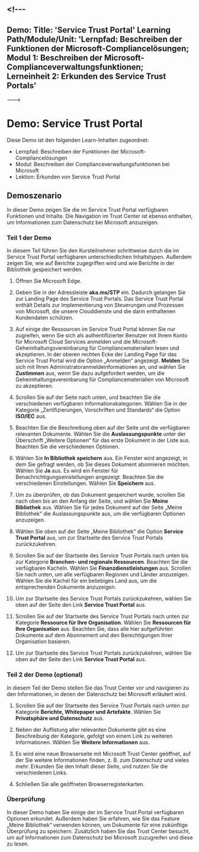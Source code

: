 <a name="---"></a><!---
---
Demo: Title: 'Service Trust Portal' Learning Path/Module/Unit: 'Lernpfad: Beschreiben der Funktionen der Microsoft-Compliancelösungen; Modul 1: Beschreiben der Microsoft-Complianceverwaltungsfunktionen; Lerneinheit 2: Erkunden des Service Trust Portals'
---
--->

# <a name="demo-service-trust-portal"></a>Demo: Service Trust Portal

Diese Demo ist den folgenden Learn-Inhalten zugeordnet:

- Lernpfad: Beschreiben der Funktionen der Microsoft-Compliancelösungen
- Modul: Beschreiben der Complianceverwaltungsfunktionen bei Microsoft
- Lektion: Erkunden von Service Trust Portal

## <a name="demo-scenario"></a>Demoszenario

In dieser Demo zeigen Sie die im Service Trust Portal verfügbaren Funktionen und Inhalte. Die Navigation im Trust Center ist ebenso enthalten, um Informationen zum Datenschutz bei Microsoft anzuzeigen.

### <a name="demo-part-1"></a>Teil 1 der Demo

In diesem Teil führen Sie den Kursteilnehmer schrittweise durch die im Service Trust Portal verfügbaren unterschiedlichen Inhaltstypen. Außerdem zeigen Sie, wie auf Berichte zugegriffen wird und wie Berichte in der Bibliothek gespeichert werden.

1. Öffnen Sie Microsoft Edge.

1. Geben Sie in der Adressleiste **aka.ms/STP** ein. Dadurch gelangen Sie zur Landing Page des Service Trust Portals. Das Service Trust Portal enthält Details zur Implementierung von Steuerungen und Prozessen von Microsoft, die unsere Clouddienste und die darin enthaltenen Kundendaten schützen.

1. Auf einige der Ressourcen im Service Trust Portal können Sie nur zugreifen, wenn Sie sich als authentifizierter Benutzer mit Ihrem Konto für Microsoft Cloud Services anmelden und die Microsoft-Geheimhaltungsvereinbarung für Compliancematerialien lesen und akzeptieren. In der oberen rechten Ecke der Landing Page für das Service Trust Portal wird die Option „Anmelden“ angezeigt.  **Melden** Sie sich mit Ihren Administratoranmeldeinformationen an, und wählen Sie **Zustimmen** aus, wenn Sie dazu aufgefordert werden, um die Geheimhaltungsvereinbarung für Compliancematerialien von Microsoft zu akzeptieren.

1. Scrollen Sie auf der Seite nach unten, und beachten Sie die verschiedenen verfügbaren Informationskategorien. Wählen Sie in der Kategorie „Zertifizierungen, Vorschriften und Standards“ die Option **ISO/IEC** aus.

1. Beachten Sie die Beschreibung oben auf der Seite und die verfügbaren relevanten Dokumente.  Wählen Sie die **Auslassungspunkte** unter der Überschrift „Weitere Optionen“ für das erste Dokument in der Liste aus.  Beachten Sie die verschiedenen Optionen.

1. Wählen Sie **In Bibliothek speichern** aus.  Ein Fenster wird angezeigt, in dem Sie gefragt werden, ob Sie dieses Dokument abonnieren möchten.  Wählen Sie **Ja** aus. Es wird ein Fenster für Benachrichtigungseinstellungen angezeigt. Beachten Sie die verschiedenen Einstellungen. Wählen Sie **Speichern** aus.

1. Um zu überprüfen, ob das Dokument gespeichert wurde, scrollen Sie nach oben bis an den Anfang der Seite, und wählen Sie **Meine Bibliothek** aus.  Wählen Sie für jedes Dokument auf der Seite „Meine Bibliothek“ die Auslassungspunkte aus, um die verfügbaren Optionen anzuzeigen.

1. Wählen Sie oben auf der Seite „Meine Bibliothek“ die Option **Service Trust Portal** aus, um zur Startseite des Service Trust Portals zurückzukehren.

1. Scrollen Sie auf der Startseite des Service Trust Portals nach unten bis zur Kategorie **Branchen- und regionale Ressourcen**.  Beachten Sie die verfügbaren Kacheln.  Wählen Sie **Finanzdienstleistungen** aus.  Scrollen Sie nach unten, um alle verfügbaren Regionen und Länder anzuzeigen.  Wählen Sie die Kachel für ein beliebiges Land aus, um die entsprechenden Dokumente anzuzeigen.

1. Um zur Startseite des Service Trust Portals zurückzukehren, wählen Sie oben auf der Seite den Link **Service Trust Portal** aus.

1. Scrollen Sie auf der Startseite des Service Trust Portals nach unten zur Kategorie **Ressource für Ihre Organisation**. Wählen Sie **Ressourcen für Ihre Organisation** aus.  Beachten Sie, dass alle hier aufgeführten Dokumente auf dem Abonnement und den Berechtigungen Ihrer Organisation basieren.

1. Um zur Startseite des Service Trust Portals zurückzukehren, wählen Sie oben auf der Seite den Link **Service Trust Portal** aus.

### <a name="demo-part-2-optional"></a>Teil 2 der Demo (optional)

In diesem Teil der Demo stellen Sie das Trust Center vor und navigieren zu den Informationen, in denen der Datenschutz bei Microsoft erläutert wird.

1. Scrollen Sie auf der Startseite des Service Trust Portals nach unten zur Kategorie **Berichte, Whitepaper und Artefakte**. Wählen Sie **Privatsphäre und Datenschutz** aus.  

1. Neben der Auflistung aller relevanten Dokumente gibt es eine Beschreibung der Kategorie, gefolgt von einem Link zu weiteren Informationen.  Wählen Sie **Weitere Informationen** aus.

1. Es wird eine neue Browserseite mit Microsoft Trust Center geöffnet, auf der Sie weitere Informationen finden, z. B. zum Datenschutz und vieles mehr. Erkunden Sie den Inhalt dieser Seite, und nutzen Sie die verschiedenen Links.

1. Schließen Sie alle geöffneten Browserregisterkarten.

### <a name="review"></a>Überprüfung

In dieser Demo haben Sie einige der im Service Trust Portal verfügbaren Optionen erkundet. Außerdem haben Sie erfahren, wie Sie das Feature „Meine Bibliothek“ verwenden können, um Dokumente für eine zukünftige Überprüfung zu speichern.  Zusätzlich haben Sie das Trust Center besucht, um auf Informationen zum Datenschutz bei Microsoft zuzugreifen und diese zu lesen.

